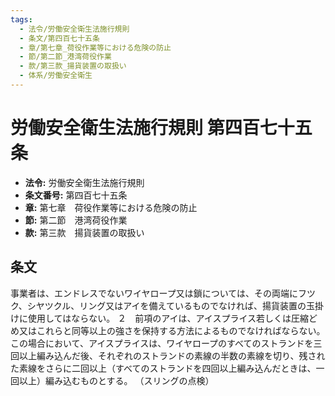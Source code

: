 ```yaml
---
tags:
  - 法令/労働安全衛生法施行規則
  - 条文/第四百七十五条
  - 章/第七章_荷役作業等における危険の防止
  - 節/第二節_港湾荷役作業
  - 款/第三款_揚貨装置の取扱い
  - 体系/労働安全衛生
---
```

# 労働安全衛生法施行規則 第四百七十五条

- **法令:** 労働安全衛生法施行規則
- **条文番号:** 第四百七十五条
- **章:** 第七章　荷役作業等における危険の防止
- **節:** 第二節　港湾荷役作業
- **款:** 第三款　揚貨装置の取扱い

## 条文
事業者は、エンドレスでないワイヤロープ又は鎖については、その両端にフツク、シヤツクル、リング又はアイを備えているものでなければ、揚貨装置の玉掛けに使用してはならない。
２　前項のアイは、アイスプライス若しくは圧縮どめ又はこれらと同等以上の強さを保持する方法によるものでなければならない。この場合において、アイスプライスは、ワイヤロープのすべてのストランドを三回以上編み込んだ後、それぞれのストランドの素線の半数の素線を切り、残された素線をさらに二回以上（すべてのストランドを四回以上編み込んだときは、一回以上）編み込むものとする。
（スリングの点検）

